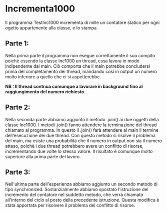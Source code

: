 # Incrementa1000
Il programma TestInc1000 incrementa di mille un contatore statico per ogni ogetto appartenente alla classe, e lo stampa.

## Parte 1:

Nella prima parte il programma non esegue correttamente il suo compito poichè essendo la classe Inc1000 un thread, essa lavora in modo indipendente dal main. Ciò comporta che il main potrebbe concludersi prima del completamento dei thread, mandando così in output un numero molto inferiore a quello che ci si aspetterebbe.

**NB : Il thread contnua comunque a lavorare in background fino al raggiungimento del numero richiesto.**

## Parte 2:

Nella seconda parte abbiamo aggiunto il metodo .join() ai due oggetti della classe Inc1000. I metodi .join() fanno attendere la terminazione del thread chiamato al programma. In questo il .join() farà attendere al main il termine dell'esecuzione dei due thread.
Con questo metodo si risolve il problema del main, ma esiste una probabilità che il numero in output non sia il numero atteso, poichè i due thread potrebbero avere un conflitto di risorse, incrementando due volte lo stesso valore. Il risultato è comunque molto superiore alla prima parte del lavoro.

## Parte 3:

Nell'ultima parte dell'esperienza abbiamo aggiunto un secondo metodo di tipo synchronized. Sostanzialmente abbiamo spostato l'istruzione del incremento del contatore nel suddetto metodo, che verrà chiamato all'interno del ciclo al posto della precedente istruzione. Questa modifica è stata apportata per risolvere il problema del conflitto di risorse. 
